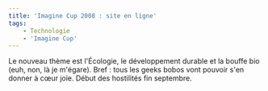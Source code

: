 ```yaml
---
title: 'Imagine Cup 2008 : site en ligne'
tags:
    - Technologie
    - 'Imagine Cup'
---
```


Le nouveau thème est l'Écologie, le développement durable et la bouffe bio (euh,
non, là je m'égare). Bref : tous les geeks bobos vont pouvoir s'en donner à cœur
joie. Début des hostilités fin septembre.

